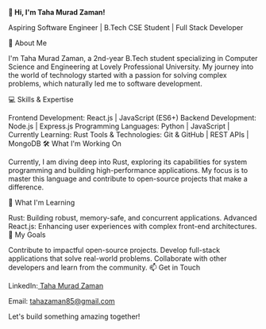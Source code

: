 **👋 Hi, I'm Taha Murad Zaman!**

Aspiring Software Engineer | B.Tech CSE Student | Full Stack Developer

🚀 About Me

I'm Taha Murad Zaman, a 2nd-year B.Tech student specializing in Computer Science and Engineering at Lovely Professional University. My journey into the world of technology started with a passion for solving complex problems, which naturally led me to software development.

💻 Skills & Expertise

Frontend Development:
React.js | JavaScript (ES6+)
Backend Development:
Node.js | Express.js
Programming Languages:
Python | JavaScript | Currently Learning: Rust
Tools & Technologies:
Git & GitHub | REST APIs | MongoDB
🛠️ What I'm Working On

Currently, I am diving deep into Rust, exploring its capabilities for system programming and building high-performance applications. My focus is to master this language and contribute to open-source projects that make a difference.

🌱 What I'm Learning

Rust: Building robust, memory-safe, and concurrent applications.
Advanced React.js: Enhancing user experiences with complex front-end architectures.
🎯 My Goals

Contribute to impactful open-source projects.
Develop full-stack applications that solve real-world problems.
Collaborate with other developers and learn from the community.
📫 Get in Touch

LinkedIn:[ Taha Murad Zaman](https://www.linkedin.com/in/taha-0-zaman/)

Email: tahazaman85@gmail.com

Let's build something amazing together!

